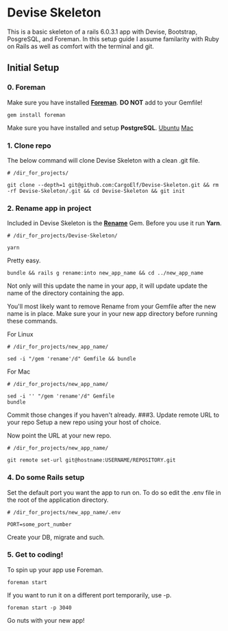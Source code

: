 # Devise Skeleton
This is a basic skeleton of a rails 6.0.3.1 app with Devise, Bootstrap, PosgreSQL, and Foreman. In this setup guide I assume familarity with Ruby on Rails as well as comfort with the terminal and git.

## Initial Setup
### 0. Foreman
Make sure you have installed [**Foreman**](https://github.com/ddollar/foreman).
**DO NOT** add to your Gemfile!

```
gem install foreman
```
Make sure you have installed and setup **PostgreSQL**.
[Ubuntu](https://www.digitalocean.com/community/tutorials/how-to-use-postgresql-with-your-ruby-on-rails-application-on-ubuntu-18-04)
[Mac](https://www.digitalocean.com/community/tutorials/how-to-use-postgresql-with-your-ruby-on-rails-application-on-macos)

### 1. Clone repo
The below command will clone Devise Skeleton with a clean .git file.
```
# /dir_for_projects/

git clone --depth=1 git@github.com:CargoElf/Devise-Skeleton.git && rm -rf Devise-Skeleton/.git && cd Devise-Skeleton && git init
```
### 2. Rename app in project
Included in Devise Skeleton is the [**Rename**](https://github.com/morshedalam/rename) Gem. Before you use it run **Yarn**.
```
# /dir_for_projects/Devise-Skeleton/

yarn
```
Pretty easy.
```
bundle && rails g rename:into new_app_name && cd ../new_app_name
```
Not only will this update the name in your app, it will update update the name of the directory containing the app.

You'll most likely want to remove Rename from your Gemfile after the new name is in place. Make sure your in your new app directory before running these commands.

For Linux
```
# /dir_for_projects/new_app_name/

sed -i "/gem 'rename'/d" Gemfile && bundle
```
For Mac
```
# /dir_for_projects/new_app_name/

sed -i '' "/gem 'rename'/d" Gemfile
bundle
```
Commit those changes if you haven't already.
###3. Update remote URL to your repo
Setup a new repo using your host of choice.

Now point the URL at your new repo.
```
# /dir_for_projects/new_app_name/

git remote set-url git@hostname:USERNAME/REPOSITORY.git
```
### 4. Do some Rails setup
Set the default port you want the app to run on. To do so edit the .env file in the root of the application directory.
```
# /dir_for_projects/new_app_name/.env

PORT=some_port_number
```

Create your DB, migrate and such.
### 5. Get to coding!
To spin up your app use Foreman.
```
foreman start
```
If you want to run it on a different port temporarily, use -p.
```
foreman start -p 3040
```
Go nuts with your new app!

